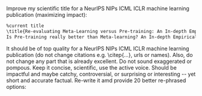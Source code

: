 #

#
Improve my scientific title for a NeurIPS NIPs ICML ICLR machine learning publication (maximizing impact): 
```markdown
%current title
\title{Re-evaluating Meta-Learning versus Pre-training: An In-depth Empirical Examination Reveals Marginal Differences between MAML and Pre-trained Models}
Is Pre-training really better than Meta-learning? An In-depth Empirical Examination Reveals Marginal Differences between MAML and Pre-trained Models 
```
It should be of top quality for a NeurIPS NIPs ICML ICLR machine learning publication
(do not change citations e.g. \citep{...}, urls or names).
Also, do not change any part that is already excellent.
Do not sound exaggerated or pompous.
Keep it concise, scientific, use the active voice.
Should be impactful and maybe catchy, controversial, or surprising or interesting -- yet short and accurate factual.
Re-write it amd provide 20 better re-phrased options: